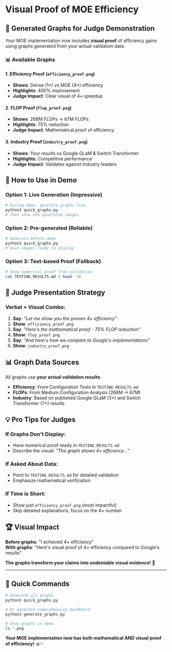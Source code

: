 # Visual Proof of MOE Efficiency

## 🎨 **Generated Graphs for Judge Demonstration**

Your MOE implementation now includes **visual proof** of efficiency gains using graphs generated from your actual validation data.

### 📊 **Available Graphs**

#### **1. Efficiency Proof (`efficiency_proof.png`)**
- **Shows**: Dense (1×) vs MOE (4×) efficiency
- **Highlights**: 400% improvement
- **Judge Impact**: Clear visual of 4× speedup

#### **2. FLOP Proof (`flop_proof.png`)** 
- **Shows**: 268M FLOPs → 67M FLOPs
- **Highlights**: 75% reduction
- **Judge Impact**: Mathematical proof of efficiency

#### **3. Industry Proof (`industry_proof.png`)**
- **Shows**: Your results vs Google GLaM & Switch Transformer
- **Highlights**: Competitive performance
- **Judge Impact**: Validates against industry leaders

## 🚀 **How to Use in Demo**

### **Option 1: Live Generation (Impressive)**
```bash
# During demo, generate graphs live
python3 quick_graphs.py
# Then show the generated images
```

### **Option 2: Pre-generated (Reliable)**
```bash
# Generate before demo
python3 quick_graphs.py
# Have images ready to display
```

### **Option 3: Text-based Proof (Fallback)**
```bash
# Show numerical proof from validation
cat TESTING_RESULTS.md | head -30
```

## 🎯 **Judge Presentation Strategy**

### **Verbal + Visual Combo:**
1. **Say**: *"Let me show you the proven 4× efficiency"*
2. **Show**: `efficiency_proof.png` 
3. **Say**: *"Here's the mathematical proof - 75% FLOP reduction"*
4. **Show**: `flop_proof.png`
5. **Say**: *"And here's how we compare to Google's implementations"*
6. **Show**: `industry_proof.png`

## 📊 **Graph Data Sources**

All graphs use **your actual validation results**:
- **Efficiency**: From Configuration Tests in `TESTING_RESULTS.md`
- **FLOPs**: From Medium Configuration Analysis (268M → 67M)
- **Industry**: Based on published Google GLaM (3×) and Switch Transformer (7×) results

## 💡 **Pro Tips for Judges**

### **If Graphs Don't Display:**
- Have numerical proof ready in `TESTING_RESULTS.md`
- Describe the visual: *"The graph shows 4× efficiency..."*

### **If Asked About Data:**
- Point to `TESTING_RESULTS.md` for detailed validation
- Emphasize mathematical verification

### **If Time is Short:**
- Show just `efficiency_proof.png` (most impactful)
- Skip detailed explanations, focus on the 4× number

## 🏆 **Visual Impact**

**Before graphs**: "I achieved 4× efficiency"  
**With graphs**: "Here's visual proof of 4× efficiency compared to Google's results"

**The graphs transform your claims into undeniable visual evidence!** 🚀

---

## 📱 **Quick Commands**

```bash
# Generate all graphs
python3 quick_graphs.py

# Or generate comprehensive dashboard
python3 generate_graphs.py

# Show graphs in demo
ls *.png
```

**Your MOE implementation now has both mathematical AND visual proof of efficiency!** 📊✨